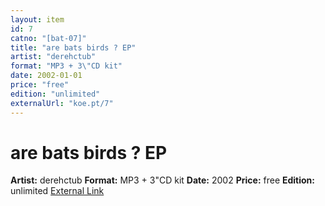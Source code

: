 ```yaml
---
layout: item
id: 7
catno: "[bat-07]"
title: "are bats birds ? EP"
artist: "derehctub"
format: "MP3 + 3\"CD kit"
date: 2002-01-01
price: "free"
edition: "unlimited"
externalUrl: "koe.pt/7"
---
```


# are bats birds ? EP

**Artist:** derehctub
**Format:** MP3 + 3"CD kit
**Date:** 2002
**Price:** free
**Edition:** unlimited
[External Link](koe.pt/7)
